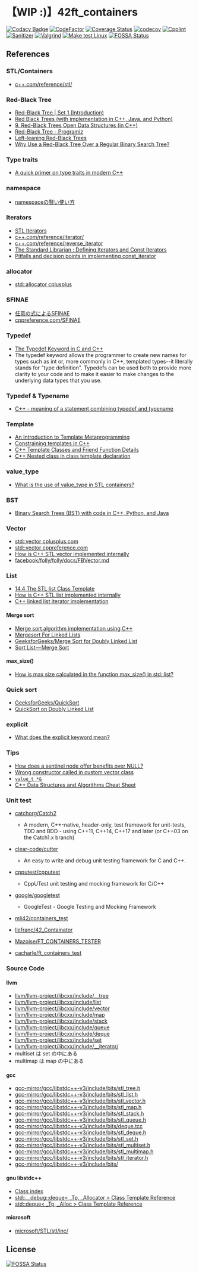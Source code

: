 # 【WIP :)】42ft_containers
[![Codacy Badge](https://app.codacy.com/project/badge/Grade/f2867fa20ec54f7e9df02d36de0642e8)](https://www.codacy.com/gh/solareenlo/42ft_containers/dashboard?utm_source=github.com&amp;utm_medium=referral&amp;utm_content=solareenlo/42ft_containers&amp;utm_campaign=Badge_Grade)
[![CodeFactor](https://www.codefactor.io/repository/github/solareenlo/42ft_containers/badge)](https://www.codefactor.io/repository/github/solareenlo/42ft_containers)
[![Coverage Status](https://coveralls.io/repos/github/solareenlo/42ft_containers/badge.svg?branch=main)](https://coveralls.io/github/solareenlo/42ft_containers?branch=main)
[![codecov](https://codecov.io/gh/solareenlo/42ft_containers/branch/main/graph/badge.svg?token=1FO5VN1PWG)](https://codecov.io/gh/solareenlo/42ft_containers)
[![Cpplint](https://github.com/solareenlo/42ft_containers/actions/workflows/cpplint.yml/badge.svg)](https://github.com/solareenlo/42ft_containers/actions/workflows/cpplint.yml)
[![Sanitizer](https://github.com/solareenlo/42ft_containers/actions/workflows/sanitizer.yml/badge.svg)](https://github.com/solareenlo/42ft_containers/actions/workflows/sanitizer.yml)
[![Valgrind](https://github.com/solareenlo/42ft_containers/actions/workflows/valgrind.yml/badge.svg)](https://github.com/solareenlo/42ft_containers/actions/workflows/valgrind.yml)
[![Make test Linux](https://github.com/solareenlo/42ft_containers/actions/workflows/make_test_linux.yml/badge.svg)](https://github.com/solareenlo/42ft_containers/actions/workflows/make_test_linux.yml)
[![FOSSA Status](https://app.fossa.com/api/projects/git%2Bgithub.com%2Fsolareenlo%2F42ft_containers.svg?type=shield)](https://app.fossa.com/projects/git%2Bgithub.com%2Fsolareenlo%2F42ft_containers?ref=badge_shield)

## References
### STL/Containers
-   [c++.com/reference/stl/](https://www.cplusplus.com/reference/stl/)

### Red-Black Tree
-   [Red-Black Tree | Set 1 (Introduction)](https://www.geeksforgeeks.org/red-black-tree-set-1-introduction-2/)
-   [Red Black Trees (with implementation in C++, Java, and Python)](https://algorithmtutor.com/Data-Structures/Tree/Red-Black-Trees/)
-   [9. Red-Black Trees Open Data Structures (in C++)](https://opendatastructures.org/ods-cpp/9_Red_Black_Trees.html)
-   [Red-Black Tree - Programiz](https://www.programiz.com/dsa/red-black-tree)
-   [Left-leaning Red-Black Trees](https://www.cs.princeton.edu/~rs/talks/LLRB/LLRB.pdf)
-   [Why Use a Red-Black Tree Over a Regular Binary Search Tree?](https://medium.com/@ben.tom.vincent/why-use-a-red-black-tree-over-a-regular-binary-search-tree-a63857916907)

### Type traits
-   [A quick primer on type traits in modern C++](https://www.internalpointers.com/post/quick-primer-type-traits-modern-cpp)

### namespace
-   [namespaceの賢い使い方](https://qiita.com/_EnumHack/items/430da105a541f9ecd774)

### Iterators
-   [STL Iterators](https://www.cs.helsinki.fi/u/tpkarkka/alglib/k06/lectures/iterators.html)
-   [c++.com/reference/iterator/](https://www.cplusplus.com/reference/iterator/)
-   [c++.com/reference/reverse_iterator](http://www.cplusplus.com/reference/iterator/reverse_iterator/)
-   [The Standard Librarian : Defining Iterators and Const Iterators](https://www.drdobbs.com/the-standard-librarian-defining-iterato/184401331)
-   [Pitfalls and decision points in implementing const_iterator](https://quuxplusone.github.io/blog/2018/12/01/const-iterator-antipatterns/)

### allocator
-   [std::allocator cplusplus](https://www.cplusplus.com/reference/memory/allocator/)

### SFINAE
-   [任意の式によるSFINAE](https://cpprefjp.github.io/lang/cpp11/sfinae_expressions.html)
-   [cppreference.com/SFINAE](https://en.cppreference.com/w/cpp/language/sfinae)

### Typedef
-   [The Typedef Keyword in C and C++](https://www.cprogramming.com/tutorial/typedef.html)
-   The typedef keyword allows the programmer to create new names for types such as int or, more commonly in C++, templated types--it literally stands for "type definition". Typedefs can be used both to provide more clarity to your code and to make it easier to make changes to the underlying data types that you use.

### Typedef & Typename
-   [C++ - meaning of a statement combining typedef and typename](https://stackoverflow.com/questions/18385418/c-meaning-of-a-statement-combining-typedef-and-typename)

### Template
-   [An Introduction to Template Metaprogramming](http://cppedinburgh.uk/slides/201603-tmp.pdf)
-   [Constraining templates in C++](https://pankajraghav.com/2020/03/22/Templates.html)
-   [C++ Template Classes and Friend Function Details](https://web.mst.edu/~nmjxv3/articles/templates.html)
-   [C++ Nested class in class template declaration](https://stackoverflow.com/questions/30287402/c-nested-class-in-class-template-declaration)

### value_type
-   [What is the use of value_type in STL containers?](https://stackoverflow.com/questions/44571362/what-is-the-use-of-value-type-in-stl-containers/44571482#44571482)

### BST
-   [Binary Search Trees (BST) with code in C++, Python, and Java](https://algorithmtutor.com/Data-Structures/Tree/Binary-Search-Trees/)

### Vector
-   [std::vector cplusplus.com](https://www.cplusplus.com/reference/vector/vector/?kw=vector)
-   [std::vector cppreference.com](https://en.cppreference.com/w/cpp/container/vector)
-   [How is C++ STL vector implemented internally](https://codefreakr.com/how-is-c-stl-implemented-internally/)
-   [facebook/folly/folly/docs/FBVector.md](https://github.com/facebook/folly/blob/master/folly/docs/FBVector.md)

### List
-   [14.4 The STL list<T> Class Template](https://cs.calvin.edu/activities/books/c++/intro/3e/WebItems/Ch14-Web/STL-List-14.4.pdf)
-   [How is C++ STL list implemented internally](https://codefreakr.com/how-is-c-stl-list-implemented-internally/)
-   [C++ linked list iterator implementation](https://codereview.stackexchange.com/questions/216444/c-linked-list-iterator-implementation)
#### Merge sort
-   [Merge sort algorithm implementation using C++](https://github.com/ElHuaco/ft_containers)
-   [Mergesort For Linked Lists](https://www.chiark.greenend.org.uk/~sgtatham/algorithms/listsort.html)
-   [GeeksforGeeks/Merge Sort for Doubly Linked List](https://www.geeksforgeeks.org/merge-sort-for-doubly-linked-list/)
-   [Sort List — Merge Sort](https://afteracademy.com/blog/sort-list-merge-sort)

#### max_size()
-   [How is max size calculated in the function max_size() in std::list?](https://stackoverflow.com/questions/7949486/how-is-max-size-calculated-in-the-function-max-size-in-stdlist/7949501#7949501)

### Quick sort
-   [GeeksforGeeks/QuickSort](https://www.geeksforgeeks.org/quick-sort/)
-   [QuickSort on Doubly Linked List](https://www.geeksforgeeks.org/quicksort-for-linked-list/)

### explicit
-   [What does the explicit keyword mean?](https://stackoverflow.com/questions/121162/what-does-the-explicit-keyword-mean)

### Tips
-   [How does a sentinel node offer benefits over NULL?](https://stackoverflow.com/questions/5384358/how-does-a-sentinel-node-offer-benefits-over-null)
-   [Wrong constructor called in custom vector class](https://stackoverflow.com/questions/24346869/wrong-constructor-called-in-custom-vector-class)
-   [`value_t *&`](https://stackoverflow.com/questions/56079738/why-i-get-an-expression-is-not-assignable-error/56079782#56079782)
-   [C++ Data Structures and Algorithms Cheat Sheet](https://github.com/gibsjose/cpp-cheat-sheet/blob/master/Data%20Structures%20and%20Algorithms.md)

### Unit test
-   [catchorg/Catch2](https://github.com/catchorg/Catch2)

    -   A modern, C++-native, header-only, test framework for unit-tests, TDD and BDD - using C++11, C++14, C++17 and later (or C++03 on the Catch1.x branch)

-   [clear-code/cutter](https://github.com/clear-code/cutter)

    -   An easy to write and debug unit testing framework for C and C++.

-   [cpputest/cpputest](https://github.com/cpputest/cpputest)

    -   CppUTest unit testing and mocking framework for C/C++

-   [google/googletest](https://github.com/google/googletest)

    -   GoogleTest - Google Testing and Mocking Framework

-   [mli42/containers_test](https://github.com/mli42/containers_test)

-   [llefranc/42_Containator](https://github.com/llefranc/42_Containator)

-   [Mazoise/FT_CONTAINERS_TESTER](https://github.com/Mazoise/FT_CONTAINERS_TESTER)

-   [cacharle/ft_containers_test](https://github.com/cacharle/ft_containers_test)

### Source Code
#### llvm
-   [llvm/llvm-project/libcxx/include/__tree](https://github.com/llvm/llvm-project/blob/main/libcxx/include/__tree)
-   [llvm/llvm-project/libcxx/include/list](https://github.com/llvm/llvm-project/blob/main/libcxx/include/list)
-   [llvm/llvm-project/libcxx/include/vector](https://github.com/llvm/llvm-project/blob/main/libcxx/include/vector)
-   [llvm/llvm-project/libcxx/include/map](https://github.com/llvm/llvm-project/blob/main/libcxx/include/map)
-   [llvm/llvm-project/libcxx/include/stack](https://github.com/llvm/llvm-project/blob/main/libcxx/include/stack)
-   [llvm/llvm-project/libcxx/include/queue](https://github.com/llvm/llvm-project/blob/main/libcxx/include/queue)
-   [llvm/llvm-project/libcxx/include/deque](https://github.com/llvm/llvm-project/blob/main/libcxx/include/deque)
-   [llvm/llvm-project/libcxx/include/set](https://github.com/llvm/llvm-project/blob/main/libcxx/include/set)
-   [llvm/llvm-project/libcxx/include/__iterator/](https://github.com/llvm/llvm-project/tree/main/libcxx/include/__iterator)
-   multiset は set の中にある
-   multimap は map の中にある

#### gcc
-   [gcc-mirror/gcc/libstdc++-v3/include/bits/stl_tree.h](https://github.com/gcc-mirror/gcc/blob/master/libstdc++-v3/include/bits/stl_tree.h)
-   [gcc-mirror/gcc/libstdc++-v3/include/bits/stl_list.h](https://github.com/gcc-mirror/gcc/blob/master/libstdc%2B%2B-v3/include/bits/stl_list.h)
-   [gcc-mirror/gcc/libstdc++-v3/include/bits/stl_vector.h](https://github.com/gcc-mirror/gcc/blob/master/libstdc%2B%2B-v3/include/bits/stl_vector.h)
-   [gcc-mirror/gcc/libstdc++-v3/include/bits/stl_map.h](https://github.com/gcc-mirror/gcc/blob/master/libstdc%2B%2B-v3/include/bits/stl_map.h)
-   [gcc-mirror/gcc/libstdc++-v3/include/bits/stl_stack.h](https://github.com/gcc-mirror/gcc/blob/master/libstdc%2B%2B-v3/include/bits/stl_stack.h)
-   [gcc-mirror/gcc/libstdc++-v3/include/bits/stl_queue.h](https://github.com/gcc-mirror/gcc/blob/master/libstdc%2B%2B-v3/include/bits/stl_queue.h)
-   [gcc-mirror/gcc/libstdc++-v3/include/bits/deque.tcc](https://github.com/gcc-mirror/gcc/blob/master/libstdc%2B%2B-v3/include/bits/deque.tcc)
-   [gcc-mirror/gcc/libstdc++-v3/include/bits/stl_deque.h](https://github.com/gcc-mirror/gcc/blob/master/libstdc%2B%2B-v3/include/bits/stl_deque.h)
-   [gcc-mirror/gcc/libstdc++-v3/include/bits/stl_set.h](https://github.com/gcc-mirror/gcc/blob/master/libstdc%2B%2B-v3/include/bits/stl_set.h)
-   [gcc-mirror/gcc/libstdc++-v3/include/bits/stl_multiset.h](https://github.com/gcc-mirror/gcc/blob/master/libstdc%2B%2B-v3/include/bits/stl_multiset.h)
-   [gcc-mirror/gcc/libstdc++-v3/include/bits/stl_multimap.h](https://github.com/gcc-mirror/gcc/blob/master/libstdc%2B%2B-v3/include/bits/stl_multimap.h)
-   [gcc-mirror/gcc/libstdc++-v3/include/bits/stl_iterator.h](https://github.com/gcc-mirror/gcc/blob/master/libstdc%2B%2B-v3/include/bits/stl_iterator.h)
-   [gcc-mirror/gcc/libstdc++-v3/include/bits/](https://github.com/gcc-mirror/gcc/tree/master/libstdc%2B%2B-v3/include/bits)

#### gnu libstdc++
-   [Class index](https://gcc.gnu.org/onlinedocs/libstdc++/latest-doxygen/classes.html)
-   [std::__debug::deque< _Tp, _Allocator > Class Template Reference](https://gcc.gnu.org/onlinedocs/libstdc++/latest-doxygen/a08577.html)
-   [std::deque< _Tp, _Alloc > Class Template Reference](https://gcc.gnu.org/onlinedocs/libstdc++/latest-doxygen/a07145.html)

#### microsoft
-   [microsoft/STL/stl/inc/](https://github.com/microsoft/STL/tree/main/stl/inc)

## License
[![FOSSA Status](https://app.fossa.com/api/projects/git%2Bgithub.com%2Fsolareenlo%2F42ft_containers.svg?type=large)](https://app.fossa.com/projects/git%2Bgithub.com%2Fsolareenlo%2F42ft_containers?ref=badge_large)
